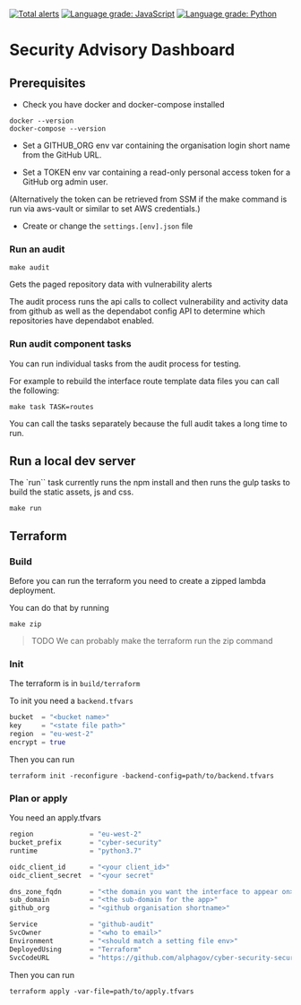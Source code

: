 [![Total alerts](https://img.shields.io/lgtm/alerts/g/alphagov/cyber-security-security-advisory-dashboard.svg?logo=lgtm&logoWidth=18)](https://lgtm.com/projects/g/alphagov/cyber-security-security-advisory-dashboard/alerts/) [![Language grade: JavaScript](https://img.shields.io/lgtm/grade/javascript/g/alphagov/cyber-security-security-advisory-dashboard.svg?logo=lgtm&logoWidth=18)](https://lgtm.com/projects/g/alphagov/cyber-security-security-advisory-dashboard/context:javascript) [![Language grade: Python](https://img.shields.io/lgtm/grade/python/g/alphagov/cyber-security-security-advisory-dashboard.svg?logo=lgtm&logoWidth=18)](https://lgtm.com/projects/g/alphagov/cyber-security-security-advisory-dashboard/context:python)

# Security Advisory Dashboard 

## Prerequisites 

 - Check you have docker and docker-compose installed 

```
docker --version 
docker-compose --version
```

 - Set a GITHUB_ORG env var containing the organisation login short name 
from the GitHub URL.

 - Set a TOKEN env var containing a read-only personal access token for a GitHub org 
admin user.

(Alternatively the token can be retrieved from SSM if the make command 
is run via aws-vault or similar to set AWS credentials.)

 - Create or change the `settings.[env].json` file 


### Run an audit

```audit
make audit
```
Gets the paged repository data with vulnerability alerts

The audit process runs the api calls to collect vulnerability and 
activity data from github as well as the dependabot config API to 
determine which repositories have dependabot enabled. 

### Run audit component tasks 

You can run individual tasks from the audit process for testing. 

For example to rebuild the interface route template data files you 
can call the following: 
```task
make task TASK=routes
```

You can call the tasks separately because the full audit takes a long
time to run.

## Run a local dev server 

The `run`` task currently runs the npm install and then runs the gulp tasks 
to build the static assets, js and css. 

```run
make run
```

## Terraform 

### Build
Before you can run the terraform you need to create a zipped lambda 
deployment. 

You can do that by running 

```zip
make zip
```

> TODO We can probably make the terraform run the zip command 

### Init
The terraform is in `build/terraform`

To init you need a `backend.tfvars`
```backend.tfvars
bucket  = "<bucket name>"
key     = "<state file path>"
region  = "eu-west-2"
encrypt = true
```

Then you can run 
```init
terraform init -reconfigure -backend-config=path/to/backend.tfvars
```

### Plan or apply
You need an apply.tfvars 

```apply.tfvars
region              = "eu-west-2"
bucket_prefix       = "cyber-security"
runtime             = "python3.7"

oidc_client_id      = "<your client_id>"
oidc_client_secret  = "<your secret"

dns_zone_fqdn       = "<the domain you want the interface to appear on>"
sub_domain          = "<the sub-domain for the app>"
github_org          = "<github organisation shortname>"

Service             = "github-audit"
SvcOwner            = "<who to email>"
Environment         = "<should match a setting file env>"
DeployedUsing       = "Terraform"
SvcCodeURL          = "https://github.com/alphagov/cyber-security-security-advisory-dashboard"
```

Then you can run 

```apply
terraform apply -var-file=path/to/apply.tfvars
```
